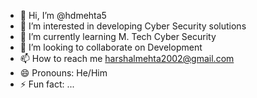 - 👋 Hi, I’m @hdmehta5
- 👀 I’m interested in developing Cyber Security solutions
- 🌱 I’m currently learning M. Tech Cyber Security
- 💞️ I’m looking to collaborate on Development 
- 📫 How to reach me harshalmehta2002@gmail.com
- 😄 Pronouns: He/Him
- ⚡ Fun fact: ...

<!---
hdmehta5/hdmehta5 is a ✨ special ✨ repository because its `README.md` (this file) appears on your GitHub profile.
You can click the Preview link to take a look at your changes.
--->
